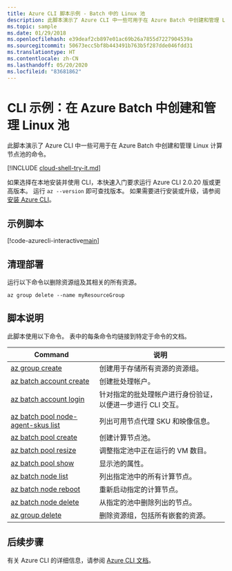 ```yaml
---
title: Azure CLI 脚本示例 - Batch 中的 Linux 池
description: 此脚本演示了 Azure CLI 中一些可用于在 Azure Batch 中创建和管理 Linux 计算节点池的命令。
ms.topic: sample
ms.date: 01/29/2018
ms.openlocfilehash: e39deaf2cb897e01ac69b26a7855d7227904539a
ms.sourcegitcommit: 50673ecc5bf8b443491b763b5f287dde046fdd31
ms.translationtype: HT
ms.contentlocale: zh-CN
ms.lasthandoff: 05/20/2020
ms.locfileid: "83681862"
---
```

# <a name="cli-example-create-and-manage-a-linux-pool-in-azure-batch"></a>CLI 示例：在 Azure Batch 中创建和管理 Linux 池

此脚本演示了 Azure CLI 中一些可用于在 Azure Batch 中创建和管理 Linux 计算节点池的命令。

[!INCLUDE [cloud-shell-try-it.md](../../../includes/cloud-shell-try-it.md)]

如果选择在本地安装并使用 CLI，本快速入门要求运行 Azure CLI 2.0.20 版或更高版本。 运行 `az --version` 即可查找版本。 如果需要进行安装或升级，请参阅[安装 Azure CLI](/cli/azure/install-azure-cli)。 

## <a name="example-script"></a>示例脚本

[!code-azurecli-interactive[main](../../../cli_scripts/batch/manage-pool/manage-pool-linux.sh "Manage Linux Virtual Machine Pool")]

## <a name="clean-up-deployment"></a>清理部署

运行以下命令以删除资源组及其相关的所有资源。

```azurecli-interactive
az group delete --name myResourceGroup
```

## <a name="script-explanation"></a>脚本说明

此脚本使用以下命令。 表中的每条命令均链接到特定于命令的文档。

| Command | 说明 |
|---|---|
| [az group create](/cli/azure/group#az-group-create) | 创建用于存储所有资源的资源组。 |
| [az batch account create](/cli/azure/batch/account#az-batch-account-create) | 创建批处理帐户。 |
| [az batch account login](/cli/azure/batch/account#az-batch-account-login) | 针对指定的批处理帐户进行身份验证，以便进一步进行 CLI 交互。  |
| [az batch pool node-agent-skus list](../batch-linux-nodes.md#list-of-virtual-machine-images) | 列出可用节点代理 SKU 和映像信息。  |
| [az batch pool create](https://docs.microsoft.com/cli/azure/batch/pool#az-batch-pool-create) | 创建计算节点池。  |
| [az batch pool resize](https://docs.microsoft.com/cli/azure/batch/pool#az-batch-pool-resize) | 调整指定池中正在运行的 VM 数目。  |
| [az batch pool show](https://docs.microsoft.com/cli/azure/batch/pool#az-batch-pool-show) | 显示池的属性。  |
| [az batch node list](https://docs.microsoft.com/cli/azure/batch/node#az-batch-node-list) | 列出指定池中的所有计算节点。  |
| [az batch node reboot](https://docs.microsoft.com/cli/azure/batch/node#az-batch-node-reboot) | 重新启动指定的计算节点。  |
| [az batch node delete](https://docs.microsoft.com/cli/azure/batch/node#az-batch-node-delete) | 从指定的池中删除列出的节点。  |
| [az group delete](/cli/azure/group#az-group-delete) | 删除资源组，包括所有嵌套的资源。 |

## <a name="next-steps"></a>后续步骤

有关 Azure CLI 的详细信息，请参阅 [Azure CLI 文档](https://docs.microsoft.com/cli/azure)。
